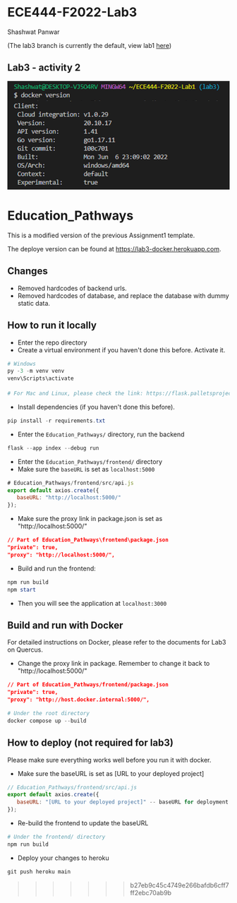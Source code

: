# ECE444-F2022-Lab3

Shashwat Panwar

(The lab3 branch is currently the default, view lab1 [here](https://github.com/shashPanwar/ECE444-F2022-Lab1/tree/main))

## Lab3 - activity 2

![alttext](https://github.com/shashPanwar/ECE444-F2022-Lab1/blob/lab3/images/docker_v.png)

# Education_Pathways

This is a modified version of the previous Assignment1 template.

The deploye version can be found at https://lab3-docker.herokuapp.com.

## Changes
+ Removed hardcodes of backend urls.
+ Removed hardcodes of database, and replace the database with dummy static data.


## How to run it locally

+ Enter the repo directory
+ Create a virtual environment if you haven't done this before. Activate it. 
```powershell
# Windows
py -3 -m venv venv
venv\Scripts\activate

# For Mac and Linux, please check the link: https://flask.palletsprojects.com/en/2.2.x/installation/
```
+ Install dependencies (if you haven't done this before).
```powershell
pip install -r requirements.txt
```
+ Enter the `Education_Pathways/` directory, run the backend
```powershell
flask --app index --debug run
```
+ Enter the `Education_Pathways/frontend/` directory
+ Make sure the `baseURL` is set as `localhost:5000`
```javascript
# Education_Pathways/frontend/src/api.js
export default axios.create({
   baseURL: "http://localhost:5000/"
});
```
+ Make sure the proxy link in package.json is set as "http://localhost:5000/"
```json
// Part of Education_Pathways\frontend\package.json
"private": true,
"proxy": "http://localhost:5000/",
```

+ Build and run the frontend:
```powershell
npm run build
npm start
```
+ Then you will see the application at `localhost:3000`


## Build and run with Docker

For detailed instructions on Docker, please refer to the documents for Lab3 on Quercus.

+ Change the proxy link in package. Remember to change it back to "http://localhost:5000/"
```json
// Part of Education_Pathways/frontend/package.json
"private": true,
"proxy": "http://host.docker.internal:5000/",
```

```powershell
# Under the root directory
docker compose up --build
```

## How to deploy (not required for lab3)

Please make sure everything works well before you run it with docker.

+ Make sure the baseURL is set as [URL to your deployed project]
```javascript
// Education_Pathways/frontend/src/api.js
export default axios.create({
   baseURL: "[URL to your deployed project]" -- baseURL for deployment
});
```
+ Re-build the frontend to update the baseURL
```powershell
# Under the frontend/ directory
npm run build
```
+ Deploy your changes to heroku
```powershell
git push heroku main
```
>>>>>>> b27eb9c45c4749e266bafdb6cff7ff2ebc70ab9b
